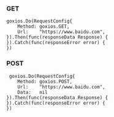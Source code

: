 ### GET
    goxios.Do(RequestConfig{
		Method: goxios.GET,
		Url:    "https://www.baidu.com",
	}).Then(func(responseData Response) {
	}).Catch(func(responseError error) {
	})

### POST
     goxios.Do(RequestConfig{
		Method: goxios.POST,
		Url:    "https://www.baidu.com",
        Data:   nil
	}).Then(func(responseData Response) {
	}).Catch(func(responseError error) {
	})